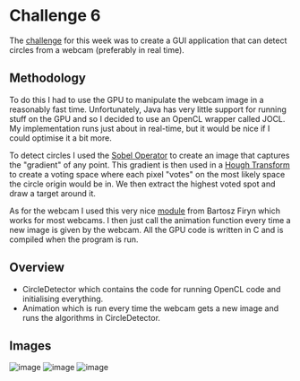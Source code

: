# Challenge 6
The [challenge](https://secure.ecs.soton.ac.uk/student/wiki/w/COMP1202/Space_Cadets/SCChallengeCircleDetection) for this week was to create a GUI application that can detect circles from a webcam (preferably in real time).

## Methodology
To do this I had to use the GPU to manipulate the webcam image in a reasonably fast time. Unfortunately, Java has very little support for running stuff on the GPU and so I decided to use an OpenCL wrapper called JOCL. My implementation runs just about in real-time, but it would be nice if I could optimise it a bit more.

To detect circles I used the [Sobel Operator](https://en.wikipedia.org/wiki/Sobel_operator) to create an image that captures the "gradient" of any point. This gradient is then used in a [Hough Transform](https://en.wikipedia.org/wiki/Hough_transform) to create a voting space where each pixel "votes" on the most likely space the circle origin would be in. We then extract the highest voted spot and draw a target around it.

As for the webcam I used this very nice [module](https://github.com/sarxos/webcam-capture) from Bartosz Firyn which works for most webcams. I then just call the animation function every time a new image is given by the webcam. All the GPU code is written in C and is compiled when the program is run.

## Overview
- CircleDetector which contains the code for running OpenCL code and initialising everything.
- Animation which is run every time the webcam gets a new image and runs the algorithms in CircleDetector.

## Images
![image](https://user-images.githubusercontent.com/49870539/142956084-7c9e792c-eb15-4ef0-b737-792097fe103f.png)
![image](https://user-images.githubusercontent.com/49870539/142957642-d2377a15-f31b-45ca-8f4a-8f735f0ad37a.png)
![image](https://user-images.githubusercontent.com/49870539/142957649-1901f6f2-2980-41e5-8209-b84f87e81f77.png)
